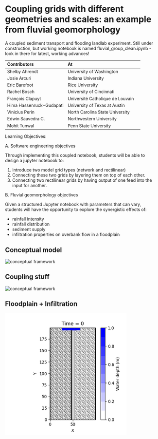 # Coupling grids with different geometries and scales: an example from fluvial geomorphology
A coupled sediment transport and flooding landlab experiment.  Still under construction, but working notebook is named fluvial_group_clean.ipynb - look in there for latest, working advances!

|Contributors|At| |
|:--|:--|--:|
|Shelby Ahrendt|University of Washington| 
|Josie Arcuri|Indiana University| 
|Eric Barefoot|Rice University| 
|Rachel Bosch|University of Cincinnati| 
|François Clapuyt|Université Catholique de Louvain| 
|Hima Hassenruck-Gudapati| University of Texas at Austin| 
|Vinicius Perin|North Carolina State University| 
|Edwin Saavedra C.| Northwestern University | 
|Mohit Tunwal|Penn State University|

Learning Objectives:

A. Software engineering objectives

Through implementing this coupled notebook, students will be able to design a jupyter notebook to:

1. Introduce two model grid types (network and rectilinear)
2. Connecting these two grids by layering them on top of each other.
3. Connecting two rectilinear grids by having output of one feed into the input for another.

B. Fluvial geomorphology objectives

Given a structured Jupyter notebook with parameters that can vary, students will have the opportunity to explore the synergistic effects of:

- rainfall intensity
- rainfall distribution
- sediment supply
- infiltration properties on overbank flow in a floodplain



## **Conceptual model**
<img src="https://i.imgur.com/jS8EqiI.jpg" alt="conceptual framework" width="500"/> 

## **Coupling stuff**
<img src="https://i.imgur.com/ty6NZyi.jpg" alt="conceptual framework" width="500"/>

## **Floodplain + Infiltration**
![gifThing](sample_output/floodplainanimation.gif?raw=true)
